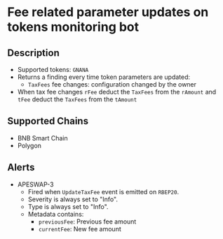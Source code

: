 # Fee related parameter updates on tokens monitoring bot

## Description

- Supported tokens: `GNANA`
- Returns a finding every time token parameters are updated:
  - `TaxFees` fee changes: configuration changed by the owner
- When tax fee changes `rFee` deduct the `TaxFees` from the `rAmount` and `tFee` deduct the `TaxFees` from the `tAmount`

## Supported Chains

- BNB Smart Chain
- Polygon

## Alerts

- APESWAP-3
  - Fired when `UpdateTaxFee` event is emitted on `RBEP20`.
  - Severity is always set to "Info".
  - Type is always set to "Info".
  - Metadata contains:
    - `previousFee`: Previous fee amount
    - `currentFee`: New fee amount

